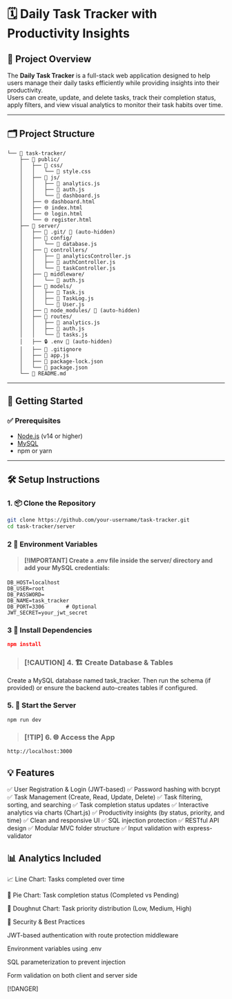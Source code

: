# 🗓️ Daily Task Tracker with Productivity Insights

## 📌 Project Overview

The **Daily Task Tracker** is a full-stack web application designed to help users manage their daily tasks efficiently while providing insights into their productivity.  
Users can create, update, and delete tasks, track their completion status, apply filters, and view visual analytics to monitor their task habits over time.

---

## 🗂️ Project Structure

```
└── 📁 task-tracker/
    ├── 📁 public/
    │   ├── 📁 css/
    │   │   └── 🎨 style.css
    │   ├── 📁 js/
    │   │   ├── 📄 analytics.js
    │   │   ├── 📄 auth.js
    │   │   └── 📄 dashboard.js
    │   ├── 🌐 dashboard.html
    │   ├── 🌐 index.html
    │   ├── 🌐 login.html
    │   └── 🌐 register.html
    ├── 📁 server/
    │   ├── 📁 .git/ 🚫 (auto-hidden)
    │   ├── 📁 config/
    │   │   └── 📄 database.js
    │   ├── 📁 controllers/
    │   │   ├── 📄 analyticsController.js
    │   │   ├── 📄 authController.js
    │   │   └── 📄 taskController.js
    │   ├── 📁 middleware/
    │   │   └── 📄 auth.js
    │   ├── 📁 models/
    │   │   ├── 📄 Task.js
    │   │   ├── 📄 TaskLog.js
    │   │   └── 📄 User.js
    │   ├── 📁 node_modules/ 🚫 (auto-hidden)
    │   ├── 📁 routes/
    │   │   ├── 📄 analytics.js
    │   │   ├── 📄 auth.js
    │   │   └── 📄 tasks.js
    │   ├── 🔒 .env 🚫 (auto-hidden)
    │   ├── 🚫 .gitignore
    │   ├── 📄 app.js
    │   ├── 📄 package-lock.json
    │   └── 📄 package.json
    └── 📖 README.md
```

    
---

## 🚀 Getting Started

### ✅ Prerequisites

- [Node.js](https://nodejs.org/) (v14 or higher)
- [MySQL](https://www.mysql.com/)
- npm or yarn

---

## 🛠️ Setup Instructions

### 1. 📦 Clone the Repository

```bash
git clone https://github.com/your-username/task-tracker.git
cd task-tracker/server
```
### 2 📁 Environment Variables

> #### [!IMPORTANT] Create a .env file inside the server/ directory and add your MySQL credentials:
```
DB_HOST=localhost
DB_USER=root
DB_PASSWORD=
DB_NAME=task_tracker
DB_PORT=3306       # Optional
JWT_SECRET=your_jwt_secret
```
### 3 🧱 Install Dependencies
```json
npm install
```

> ### [!CAUTION] 4. 🏗️ Create Database & Tables

Create a MySQL database named task_tracker.
Then run the schema (if provided) or ensure the backend auto-creates tables if configured.

### 5. 🚦 Start the Server

```
npm run dev 
```
>  ### [!TIP] 6. 🌐 Access the App

```
http://localhost:3000
```

## 💡 Features

✅ User Registration & Login (JWT-based)
✅ Password hashing with bcrypt
✅ Task Management (Create, Read, Update, Delete)
✅ Task filtering, sorting, and searching
✅ Task completion status updates
✅ Interactive analytics via charts (Chart.js)
✅ Productivity insights (by status, priority, and time)
✅ Clean and responsive UI
✅ SQL injection protection
✅ RESTful API design
✅ Modular MVC folder structure
✅ Input validation with express-validator

## 📊 Analytics Included

📈 Line Chart: Tasks completed over time

🥧 Pie Chart: Task completion status (Completed vs Pending)

🍩 Doughnut Chart: Task priority distribution (Low, Medium, High)

🔐 Security & Best Practices

JWT-based authentication with route protection middleware

Environment variables using .env

SQL parameterization to prevent injection

Form validation on both client and server side  


[!DANGER]